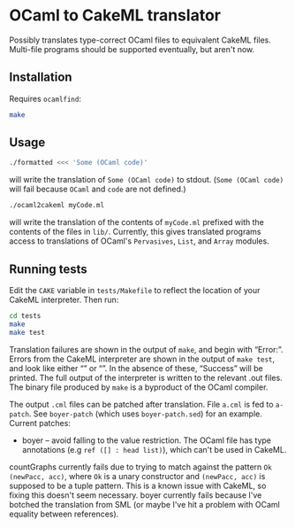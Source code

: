 OCaml to CakeML translator
==========================
Possibly translates type-correct OCaml files to equivalent CakeML files. Multi-file programs should be supported eventually, but aren't now.

Installation
------------
Requires `ocamlfind`:
```sh
make
```

Usage
-----
```sh
./formatted <<< 'Some (OCaml code)'
```
will write the translation of `Some (OCaml code)` to stdout. (`Some (OCaml code)` will fail because `OCaml` and `code` are not defined.)

```sh
./ocaml2cakeml myCode.ml
```
will write the translation of the contents of `myCode.ml` prefixed with the contents of the files in `lib/`. Currently, this gives translated programs access to translations of OCaml's `Pervasives`, `List`, and `Array` modules.

Running tests
-------------
Edit the `CAKE` variable in `tests/Makefile` to reflect the location of your CakeML interpreter. Then run:
```sh
cd tests
make
make test
```

Translation failures are shown in the output of `make`, and begin with “Error:”. Errors from the CakeML interpreter are shown in the output of `make test`, and look like either “<parse error>” or “<type error>”. In the absence of these, “Success” will be printed. The full output of the interpreter is written to the relevant .out files. The binary file produced by `make` is a byproduct of the OCaml compiler.

The output `.cml` files can be patched after translation. File `a.cml` is fed to `a-patch`. See `boyer-patch` (which uses `boyer-patch.sed`) for an example. Current patches:
* boyer – avoid falling to the value restriction. The OCaml file has type annotations (e.g `ref ([] : head list)`), which can't be used in CakeML.

countGraphs currently fails due to trying to match against the pattern `Ok (newPacc, acc)`, where `Ok` is a unary constructor and `(newPacc, acc)` is supposed to be a tuple pattern. This is a known issue with CakeML, so fixing this doesn't seem necessary. boyer currently fails because I've botched the translation from SML (or maybe I've hit a problem with OCaml equality between references).
